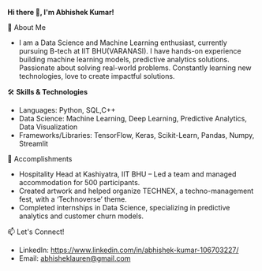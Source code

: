 **Hi there 👋, I'm Abhishek Kumar!**

🚀 About Me
- I am a Data Science and Machine Learning enthusiast, currently pursuing B-tech at IIT BHU(VARANASI). I have hands-on experience building machine learning models, predictive analytics solutions. Passionate about solving real-world problems. Constantly learning new technologies, love to create impactful solutions.

🛠 **Skills & Technologies**
- Languages: Python, SQL,C++
- Data Science: Machine Learning, Deep Learning, Predictive Analytics, Data Visualization
- Frameworks/Libraries: TensorFlow, Keras, Scikit-Learn, Pandas, Numpy, Streamlit

🏅 Accomplishments
- Hospitality Head at Kashiyatra, IIT BHU – Led a team and managed accommodation for 500 participants.
- Created artwork and helped organize TECHNEX, a techno-management fest, with a ‘Technoverse’ theme.
- Completed internships in Data Science, specializing in predictive analytics and customer churn models.

📫 Let's Connect!
- LinkedIn: https://www.linkedin.com/in/abhishek-kumar-106703227/
- Email: abhisheklauren@gmail.com
<!---
imabhi44/imabhi44 is a ✨ special ✨ repository because its `README.md` (this file) appears on your GitHub profile.
You can click the Preview link to take a look at your changes.
--->
